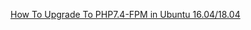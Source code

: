 [How To Upgrade To PHP7.4-FPM in Ubuntu 16.04/18.04](https://kenfavors.com/code/how-to-upgrade-to-php7-4-fpm-in-ubuntu-16-04-18-04/)
